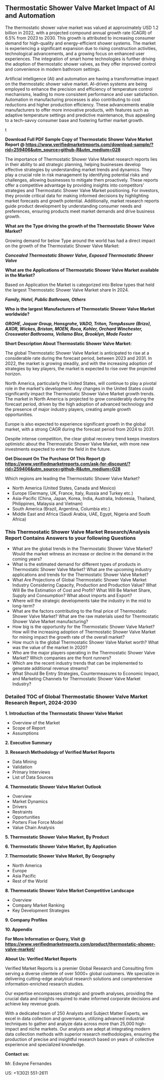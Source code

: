 <h2>Thermostatic Shower Valve Market Impact of AI and Automation</h2><p>The thermostatic shower valve market was valued at approximately USD 1.2 billion in 2022, with a projected compound annual growth rate (CAGR) of 6.5% from 2023 to 2030. This growth is attributed to increasing consumer demand for high-quality and energy-efficient shower systems. The market is experiencing a significant expansion due to rising construction activities, technological advancements, and a growing focus on enhanced user experiences. The integration of smart home technologies is further driving the adoption of thermostatic shower valves, as they offer improved control and convenience in modern bathroom settings.</p><p>Artificial intelligence (AI) and automation are having a transformative impact on the thermostatic shower valve market. AI-driven systems are being employed to enhance the precision and efficiency of temperature control mechanisms, leading to more consistent performance and user satisfaction. Automation in manufacturing processes is also contributing to cost reductions and higher production efficiency. These advancements enable manufacturers to offer more innovative products, with features such as adaptive temperature settings and predictive maintenance, thus appealing to a tech-savvy consumer base and fostering further market growth.</p>t</p><p id="" class=""><strong>Download Full PDF Sample Copy of Thermostatic Shower Valve Market Report @ <a href="https://www.verifiedmarketreports.com/download-sample/?rid=259406&utm_source=github-R&utm_medium=028" target="_blank">https://www.verifiedmarketreports.com/download-sample/?rid=259406&utm_source=github-R&utm_medium=028</a></strong></p><p>The importance of&nbsp;Thermostatic Shower Valve Market research reports lies in their ability to aid strategic planning, helping businesses develop effective strategies by understanding market trends and dynamics. They play a crucial role in risk management by identifying potential risks and challenges, allowing businesses to mitigate them proactively. These reports offer a competitive advantage by providing insights into competitors' strategies and Thermostatic Shower Valve Market positioning. For investors, they provide critical data for making informed decisions by highlighting market forecasts and growth potential. Additionally, market research reports guide product development by understanding consumer needs and preferences, ensuring products meet market demands and drive business growth.</p><p><strong>What are the&nbsp;Type driving the growth of the Thermostatic Shower Valve Market?</strong></p><p id="" class="">Growing demand for below Type around the world has had a direct impact on the growth of the Thermostatic Shower Valve Market:</p><em><strong>Concealed Thermostatic Shower Valve, Exposed Thermostatic Shower Valve</strong></em></p><strong>What are the&nbsp;Applications&nbsp;of Thermostatic Shower Valve Market available in the Market?</strong></p><p id="" class="">Based on Application the Market is categorized into Below types that held the largest Thermostatic Shower Valve Market share In 2024.</p><em><strong>Family, Hotel, Public Bathroom, Others</strong></em></p><strong>Who is the largest Manufacturers of Thermostatic Shower Valve Market worldwide?</strong></p><p><em><strong>GROHE, Jaquar Group, Hansgrohe, VADO, Triton, TempAssure (Brizo), AXOR, Wickes, Bristan, MOEN, Roca, Kohler, Orchard Winchester, Crosswater Bathrooms, Vellamo Blox, Brooklyn, Mode Foster</strong></em></p><p id="" class=""><strong>Short Description About Thermostatic Shower Valve Market:</strong></p><p>The global Thermostatic Shower Valve Market is anticipated to rise at a considerable rate during the forecast period, between 2023 and 2031. In 2022, the market is growing steadily, and with the increasing adoption of strategies by key players, the market is expected to rise over the projected horizon.</p><p>North America, particularly the United States, will continue to play a pivotal role in the market's development. Any changes in the United States could significantly impact the Thermostatic Shower Valve Market growth trends. The market in North America is projected to grow considerably during the forecast period, driven by the high adoption of advanced technology and the presence of major industry players, creating ample growth opportunities.</p><p>Europe is also expected to experience significant growth in the global market, with a strong CAGR during the forecast period from 2024 to 2031.</p><p>Despite intense competition, the clear global recovery trend keeps investors optimistic about the Thermostatic Shower Valve Market, with more new investments expected to enter the field in the future.</p><p id="" class=""><strong>Get Discount On The Purchase Of This Report @ <a href="https://www.verifiedmarketreports.com/ask-for-discount/?rid=259406&utm_source=github-R&utm_medium=028" target="_blank">https://www.verifiedmarketreports.com/ask-for-discount/?rid=259406&utm_source=github-R&utm_medium=028</a></strong></p>Which regions are leading the Thermostatic Shower Valve Market?</p><ul><li>North America (United States, Canada and Mexico)</li><li>Europe (Germany, UK, France, Italy, Russia and Turkey etc.)</li><li>Asia-Pacific (China, Japan, Korea, India, Australia, Indonesia, Thailand, Philippines, Malaysia and Vietnam)</li><li>South America (Brazil, Argentina, Columbia etc.)</li><li>Middle East and Africa (Saudi Arabia, UAE, Egypt, Nigeria and South Africa)</li></ul><h3 id="" class="">This Thermostatic Shower Valve Market Research/Analysis Report Contains Answers to your following Questions</h3><ul><li>What are the global trends in the Thermostatic Shower Valve Market? Would the market witness an increase or decline in the demand in the coming years?</li><li>What is the estimated demand for different types of products in Thermostatic Shower Valve Market? What are the upcoming industry applications and trends for the Thermostatic Shower Valve Market?</li><li>What Are Projections of Global Thermostatic Shower Valve Market Industry Considering Capacity, Production and Production Value? What Will Be the Estimation of Cost and Profit? What Will Be Market Share, Supply and Consumption? What about imports and Export?</li><li>Where will the strategic developments take the industry in the mid to long-term?</li><li>What are the factors contributing to the final price of Thermostatic Shower Valve Market? What are the raw materials used for Thermostatic Shower Valve Market manufacturing?</li><li>How big is the opportunity for the Thermostatic Shower Valve Market? How will the increasing adoption of Thermostatic Shower Valve Market for mining impact the growth rate of the overall market?</li><li>How much is the global Thermostatic Shower Valve Market worth? What was the value of the market In 2020?</li><li>Who are the major players operating in the Thermostatic Shower Valve Market? Which companies are the front runners?</li><li>Which are the recent industry trends that can be implemented to generate additional revenue streams?</li><li>What Should Be Entry Strategies, Countermeasures to Economic Impact, and Marketing Channels for Thermostatic Shower Valve Market Industry?</li></ul><h3 id="" class="">Detailed TOC of Global Thermostatic Shower Valve Market Research Report, 2024-2030</h3><p id="" class=""><strong>1. Introduction of the Thermostatic Shower Valve Market</strong></p><ul><li>Overview of the Market</li><li>Scope of Report</li><li>Assumptions</li></ul><p id="" class=""><strong>2. Executive Summary</strong></p><p id="" class=""><strong>3. Research Methodology of Verified Market Reports</strong></p><ul><li>Data Mining</li><li>Validation</li><li>Primary Interviews</li><li>List of Data Sources</li></ul><p id="" class=""><strong>4. Thermostatic Shower Valve Market Outlook</strong></p><ul><li>Overview</li><li>Market Dynamics</li><li>Drivers</li><li>Restraints</li><li>Opportunities</li><li>Porters Five Force Model</li><li>Value Chain Analysis</li></ul><p id="" class=""><strong>5. Thermostatic Shower Valve Market, By Product</strong></p><p id="" class=""><strong>6. Thermostatic Shower Valve Market, By Application</strong></p><p id="" class=""><strong>7. Thermostatic Shower Valve Market, By Geography</strong></p><ul><li>North America</li><li>Europe</li><li>Asia Pacific</li><li>Rest of the World</li></ul><p id="" class=""><strong>8. Thermostatic Shower Valve Market Competitive Landscape</strong></p><ul><li>Overview</li><li>Company Market Ranking</li><li>Key Development Strategies</li></ul><p id="" class=""><strong>9. Company Profiles</strong></p><p id="" class=""><strong>10. Appendix</strong></p><p id="" class=""><strong>For More Information or Query, Visit @ <a href="https://www.verifiedmarketreports.com/product/thermostatic-shower-valve-market/" target="_blank">https://www.verifiedmarketreports.com/product/thermostatic-shower-valve-market/</a></strong></p><p id="" class=""><strong>About Us: Verified Market Reports</strong></p><p id="" class="">Verified Market Reports is a premier Global Research and Consulting firm serving a diverse clientele of over 5000+ global customers. We specialize in delivering cutting-edge analytical research solutions and comprehensive information-enriched research studies.</p><p id="" class="">Our expertise encompasses strategic and growth analyses, providing the crucial data and insights required to make informed corporate decisions and achieve key revenue goals.</p><p id="" class="">With a dedicated team of 250 Analysts and Subject Matter Experts, we excel in data collection and governance, utilizing advanced industrial techniques to gather and analyze data across more than 25,000 high-impact and niche markets. Our analysts are adept at integrating modern data collection methods with superior research methodologies, ensuring the production of precise and insightful research based on years of collective experience and specialized knowledge.</p><p id="" class=""><strong>Contact us:</strong></p><p id="" class="">Mr. Edwyne Fernandes</p><p id="" class="">US: +1(302) 551-2611</p>